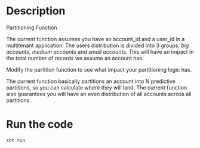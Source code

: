 # Description

Partitioning Function

The current function assumes you have an account_id and a user_id in a multitenant application.
The users distribution is divided into 3 groups, *big accounts*, *medium accounts* and *small accounts*.
This will have an impact in the total number of records we assume an account has.

Modify the partition function to see what impact your partitioning logic has.

The current function basically partitions an account into N predictive partitions, so you can calculate where they will land.
The current function also guarantees you will have an even distribution of all accounts across all partitions.

# Run the code

```bash
sbt run
```



